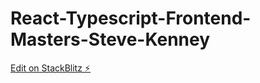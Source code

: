 # React-Typescript-Frontend-Masters-Steve-Kenney

[Edit on StackBlitz ⚡️](https://stackblitz.com/edit/vitejs-vite-xdra6n)